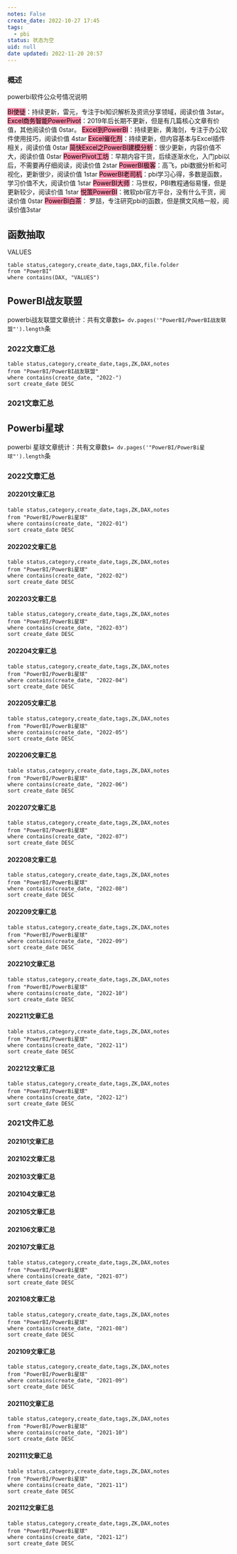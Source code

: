 ```yaml
---
notes: False
create_date: 2022-10-27 17:45
tags:
  - pbi
status: 状态为空
uid: null
date updated: 2022-11-20 20:57
---
```


### 概述

powerbi软件公众号情况说明

<mark style="background: #FF5582A6;">BI使徒</mark>：持续更新，雷元，专注于bi知识解析及资讯分享领域，阅读价值 3star。 
<mark style="background: #FF5582A6;">Excel商务智能PowerPivot</mark>：2019年后长期不更新，但是有几篇核心文章有价值，其他阅读价值 0star。 
<mark style="background: #FF5582A6;">Excel到PowerBI</mark>：持续更新，黄海剑，专注于办公软件使用技巧，阅读价值 4star
<mark style="background: #FF5582A6;">Excel催化剂</mark>：持续更新，但内容基本与Excel插件相关，阅读价值 0star
<mark style="background: #FF5582A6;">简快Excel之PowerBI建模分析</mark>：很少更新，内容价值不大，阅读价值 0star
<mark style="background: #FF5582A6;">PowerPivot工坊</mark>：早期内容干货，后续逐渐水化，入门pbi以后，不需要再仔细阅读，阅读价值 2star 
<mark style="background: #FF5582A6;">PowerBI极客</mark>：高飞，pbi数据分析和可视化，更新很少，阅读价值 1star
<mark style="background: #FF5582A6;">PowerBI老司机</mark>：pbi学习心得，多数是函数，学习价值不大，阅读价值 1star
<mark style="background: #FF5582A6;">PowerBI大师</mark>：马世权，PBI教程通俗易懂，但是更新较少，阅读价值 1star
<mark style="background: #FF5582A6;">悦策PowerBI</mark>：微软pbi官方平台，没有什么干货，阅读价值 0star
<mark style="background: #FF5582A6;">PowerBI白茶</mark>： 罗喆，专注研究pbi的函数，但是撰文风格一般，阅读价值3star

## 函数抽取

VALUES

```dataview
table status,category,create_date,tags,DAX,file.folder
from "PowerBI"
where contains(DAX, "VALUES")
```

## PowerBI战友联盟

powerbi战友联盟文章统计：共有文章数`$= dv.pages('"PowerBI/PowerBI战友联盟"').length`条

### 2022文章汇总

```dataview
table status,category,create_date,tags,ZK,DAX,notes
from "PowerBI/PowerBI战友联盟"
where contains(create_date, "2022-")
sort create_date DESC 
```


### 2021文章汇总


## Powerbi星球

powerbi 星球文章统计：共有文章数`$= dv.pages('"PowerBI/PowerBi星球"').length`条

### 2022文章汇总

#### 202201文章汇总

```dataview
table status,category,create_date,tags,ZK,DAX,notes
from "PowerBI/PowerBi星球"
where contains(create_date, "2022-01")
sort create_date DESC 
```

#### 202202文章汇总

```dataview
table status,category,create_date,tags,ZK,DAX,notes
from "PowerBI/PowerBi星球"
where contains(create_date, "2022-02")
sort create_date DESC 
```

#### 202203文章汇总

```dataview
table status,category,create_date,tags,ZK,DAX,notes
from "PowerBI/PowerBi星球"
where contains(create_date, "2022-03")
sort create_date DESC 
```

#### 202204文章汇总

```dataview
table status,category,create_date,tags,ZK,DAX,notes
from "PowerBI/PowerBi星球"
where contains(create_date, "2022-04")
sort create_date DESC 
```

#### 202205文章汇总

```dataview
table status,category,create_date,tags,ZK,DAX,notes
from "PowerBI/PowerBi星球"
where contains(create_date, "2022-05")
sort create_date DESC 
```

#### 202206文章汇总

```dataview
table status,category,create_date,tags,ZK,DAX,notes
from "PowerBI/PowerBi星球"
where contains(create_date, "2022-06")
sort create_date DESC 
```

#### 202207文章汇总

```dataview
table status,category,create_date,tags,ZK,DAX,notes
from "PowerBI/PowerBi星球"
where contains(create_date, "2022-07")
sort create_date DESC 
```

#### 202208文章汇总

```dataview
table status,category,create_date,tags,ZK,DAX,notes
from "PowerBI/PowerBi星球"
where contains(create_date, "2022-08")
sort create_date DESC 
```

#### 202209文章汇总

```dataview
table status,category,create_date,tags,ZK,DAX,notes
from "PowerBI/PowerBi星球"
where contains(create_date, "2022-09")
sort create_date DESC 
```

#### 202210文章汇总

```dataview
table status,category,create_date,tags,ZK,DAX,notes
from "PowerBI/PowerBi星球"
where contains(create_date, "2022-10")
sort create_date DESC 
```
#### 202211文章汇总

```dataview
table status,category,create_date,tags,ZK,DAX,notes
from "PowerBI/PowerBi星球"
where contains(create_date, "2022-11")
sort create_date DESC 
```
#### 202212文章汇总 

```dataview
table status,category,create_date,tags,ZK,DAX,notes
from "PowerBI/PowerBi星球"
where contains(create_date, "2022-12")
sort create_date DESC 
```

### 2021文件汇总

#### 202101文章汇总

#### 202102文章汇总

#### 202103文章汇总

#### 202104文章汇总

#### 202105文章汇总

#### 202106文章汇总

#### 202107文章汇总

```dataview
table status,category,create_date,tags,ZK,DAX,notes
from "PowerBI/PowerBi星球"
where contains(create_date, "2021-07")
sort create_date DESC 
```

#### 202108文章汇总

```dataview
table status,category,create_date,tags,ZK,DAX,notes
from "PowerBI/PowerBi星球"
where contains(create_date, "2021-08")
sort create_date DESC 
```

#### 202109文章汇总

```dataview
table status,category,create_date,tags,ZK,DAX,notes
from "PowerBI/PowerBi星球"
where contains(create_date, "2021-09")
sort create_date DESC 
```

#### 202110文章汇总

```dataview
table status,category,create_date,tags,ZK,DAX,notes
from "PowerBI/PowerBi星球"
where contains(create_date, "2021-10")
sort create_date DESC 
```

#### 202111文章汇总

```dataview
table status,category,create_date,tags,ZK,DAX,notes
from "PowerBI/PowerBi星球"
where contains(create_date, "2021-11")
sort create_date DESC 
```

#### 202112文章汇总

```dataview
table status,category,create_date,tags,ZK,DAX,notes
from "PowerBI/PowerBi星球"
where contains(create_date, "2021-12")
sort create_date DESC 
```
